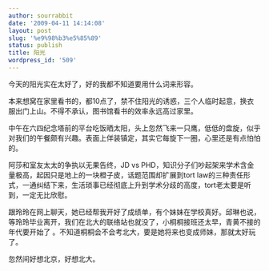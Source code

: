 ```yaml
---
author: sourrabbit
date: '2009-04-11 14:14:08'
layout: post
slug: '%e9%98%b3%e5%85%89'
status: publish
title: 阳光
wordpress_id: '509'
---
```


今天的阳光实在太好了，好的我都不知道要用什么词来形容。

本来想窝在家里看书的，都10点了，禁不住阳光的诱惑，三个人临时起意，换衣服出门上山。不得不承认，图书馆看书的效率永远高过家里。

中午在六四纪念塔前的平台吃饭晒太阳，头上忽然飞来一只鹰，低低的盘旋，似乎对我们的午餐颇有兴趣。表面上佯装镇定，其实它每旋下一圈，心里还是有点怕怕的。

阿莎和室友太太的争执以无果告终，JD vs PHD，知识分子们吵起架来学术含金量极高，起因只是地上的一块橙子皮，话题范围却扩展到tort
law的三种责任形式，一通纠结下来，生活琐事已经彻底上升到学术分歧的高度，tort老太要是听到，一定无比欣慰。

跟玲玲在网上聊天，她已经帮我开好了成绩单，有个妹妹在学校真好。邱琳也说，等玲玲毕业离开，我们在北大的联络站也就没了，小桐桐接班还太早，青黄不接的年代要开始了
。不知道桐桐会不会考北大，要是她将来也变成师妹，那就太好玩了。

忽然间好想北京，好想北大。

